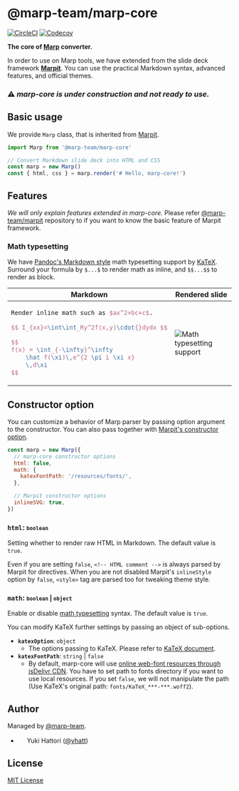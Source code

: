 # @marp-team/marp-core

[![CircleCI](https://img.shields.io/circleci/project/github/marp-team/marp-core/master.svg?style=flat-square)](https://circleci.com/gh/marp-team/marp-core/)
[![Codecov](https://img.shields.io/codecov/c/github/marp-team/marp-core/master.svg?style=flat-square)](https://codecov.io/gh/marp-team/marp-core)

**The core of [Marp](https://github.com/marp-team/marp) converter.**

In order to use on Marp tools, we have extended from the slide deck framework **[Marpit](https://github.com/marp-team/marpit)**. You can use the practical Markdown syntax, advanced features, and official themes.

### :warning: _marp-core is under construction and not ready to use._

## Basic usage

We provide `Marp` class, that is inherited from [Marpit](https://github.com/marp-team/marpit).

```javascript
import Marp from '@marp-team/marp-core'

// Convert Markdown slide deck into HTML and CSS
const marp = new Marp()
const { html, css } = marp.render('# Hello, marp-core!')
```

## Features

_We will only explain features extended in marp-core._ Please refer [@marp-team/marpit](https://github.com/marp-team/marpit) repository to if you want to know the basic feature of Marpit framework.

### Math typesetting

We have [Pandoc's Markdown style](https://pandoc.org/MANUAL.html#math) math typesetting support by [KaTeX](https://khan.github.io/KaTeX/). Surround your formula by `$...$` to render math as inline, and `$$...$$` to render as block.

<table>
<thead>
<tr>
<th style="text-align:center;">Markdown</th>
<th style="text-align:center;">Rendered slide</th>
</tr>
</thead>
<tbody>
<tr>
<td>

```tex
Render inline math such as $ax^2+bc+c$.

$$ I_{xx}=\int\int_Ry^2f(x,y)\cdot{}dydx $$

$$
f(x) = \int_{-\infty}^\infty
    \hat f(\xi)\,e^{2 \pi i \xi x}
    \,d\xi
$$
```

</td>
<td>

![Math typesetting support](https://user-images.githubusercontent.com/3993388/43712050-cea4dd94-99af-11e8-9ea7-e2c49e0f07c1.png)

</td>
</tbody>
</table>

## Constructor option

You can customize a behavior of Marp parser by passing option argument to the constructor. You can also pass together with [Marpit's constructor option](https://marpit.netlify.com/marpit#Marpit).

```javascript
const marp = new Marp({
  // marp-core constructor options
  html: false,
  math: {
    katexFontPath: '/resources/fonts/',
  },

  // Marpit constructor options
  inlineSVG: true,
})
```

### `html`: <small>`boolean`</small>

Setting whether to render raw HTML in Markdown. The default value is `true`.

Even if you are setting `false`, `<!-- HTML comment -->` is always parsed by Marpit for directives. When you are not disabled Marpit's `inlineStyle` option by `false`, `<style>` tag are parsed too for tweaking theme style.

### `math`: <small>`boolean` | `object`</small>

Enable or disable [math typesetting](#math-typesetting) syntax. The default value is `true`.

You can modify KaTeX further settings by passing an object of sub-options.

- **`katexOption`**: `object`
  - The options passing to KaTeX. Please refer to [KaTeX document](https://khan.github.io/KaTeX/docs/options.html).
- **`katexFontPath`**: `string` | `false`
  - By default, marp-core will use [online web-font resources through jsDelivr CDN](https://cdn.jsdelivr.net/npm/katex@latest/dist/fonts/). You have to set path to fonts directory if you want to use local resources. If you set `false`, we will not manipulate the path (Use KaTeX's original path: `fonts/KaTeX_***-***.woff2`).

<!-- ## [Work in progress] Themes -->

## Author

Managed by [@marp-team](https://github.com/marp-team).

- <img src="https://github.com/yhatt.png" width="16" height="16"/> Yuki Hattori ([@yhatt](https://github.com/yhatt))

## License

[MIT License](LICENSE)

```

```
